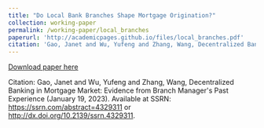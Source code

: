 ```yaml
---
title: "Do Local Bank Branches Shape Mortgage Origination?"
collection: working-paper
permalink: /working-paper/local_branches
paperurl: 'http://academicpages.github.io/files/local_branches.pdf'
citation: 'Gao, Janet and Wu, Yufeng and Zhang, Wang, Decentralized Banking in Mortgage Market: Evidence from Branch Manager's Past Experience (January 19, 2023). Available at SSRN: https://ssrn.com/abstract=4329311 or http://dx.doi.org/10.2139/ssrn.4329311'
---
```

[Download paper here](http://academicpages.github.io/files/local_branches.pdf)

Citation: Gao, Janet and Wu, Yufeng and Zhang, Wang, Decentralized Banking in Mortgage Market: Evidence from Branch Manager's Past Experience (January 19, 2023). Available at SSRN: https://ssrn.com/abstract=4329311 or http://dx.doi.org/10.2139/ssrn.4329311.
